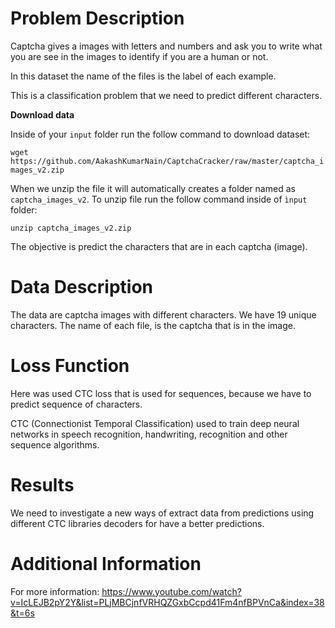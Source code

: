 # Problem Description

Captcha gives a images with letters and numbers and ask you to write what you are see in the images
to identify if you are a human or not.

In this dataset the name of the files is the label of each example. 

This is a classification problem that we need to predict different characters. 


**Download data**

Inside of your `input` folder run the follow command to download dataset:

`wget https://github.com/AakashKumarNain/CaptchaCracker/raw/master/captcha_images_v2.zip`

When we unzip the file it will automatically creates a folder named as `captcha_images_v2`. To unzip file run the follow
command inside of `ìnput` folder:

`unzip captcha_images_v2.zip `

The objective is predict the characters that are in each captcha (image).

  
# Data Description
The data are captcha images with different characters.
We have 19 unique characters.
The name of each file, is the captcha that is in the image. 



# Loss Function

Here was used CTC loss that is used for sequences, because we have  to predict
sequence of characters.

CTC (Connectionist Temporal Classification) used to train deep neural networks in speech
recognition, handwriting, recognition and other sequence algorithms.



# Results
We need to investigate a new ways of extract data from predictions using different
 CTC libraries decoders for have a better predictions.

# Additional Information
For more information: https://www.youtube.com/watch?v=IcLEJB2pY2Y&list=PLjMBCjnfVRHQZGxbCcpd41Fm4nfBPVnCa&index=38&t=6s